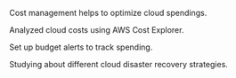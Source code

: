 Cost management helps to optimize cloud spendings.

Analyzed cloud costs using AWS Cost Explorer.

Set up budget alerts to track spending.

Studying about different cloud disaster recovery strategies.
